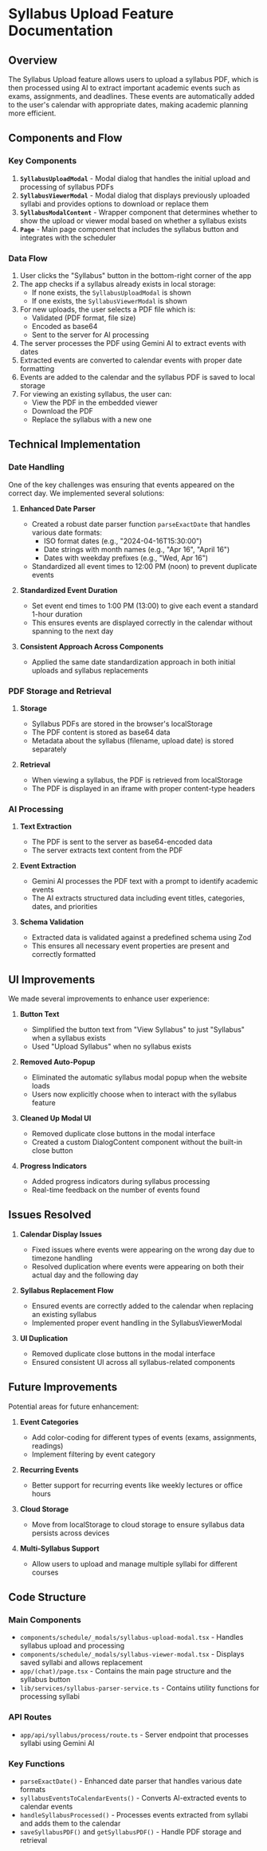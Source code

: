# Syllabus Upload Feature Documentation

## Overview

The Syllabus Upload feature allows users to upload a syllabus PDF, which is then processed using AI to extract important academic events such as exams, assignments, and deadlines. These events are automatically added to the user's calendar with appropriate dates, making academic planning more efficient.

## Components and Flow

### Key Components

1. **`SyllabusUploadModal`** - Modal dialog that handles the initial upload and processing of syllabus PDFs
2. **`SyllabusViewerModal`** - Modal dialog that displays previously uploaded syllabi and provides options to download or replace them
3. **`SyllabusModalContent`** - Wrapper component that determines whether to show the upload or viewer modal based on whether a syllabus exists
4. **`Page`** - Main page component that includes the syllabus button and integrates with the scheduler

### Data Flow

1. User clicks the "Syllabus" button in the bottom-right corner of the app
2. The app checks if a syllabus already exists in local storage:
   - If none exists, the `SyllabusUploadModal` is shown
   - If one exists, the `SyllabusViewerModal` is shown
3. For new uploads, the user selects a PDF file which is:
   - Validated (PDF format, file size)
   - Encoded as base64
   - Sent to the server for AI processing
4. The server processes the PDF using Gemini AI to extract events with dates
5. Extracted events are converted to calendar events with proper date formatting
6. Events are added to the calendar and the syllabus PDF is saved to local storage
7. For viewing an existing syllabus, the user can:
   - View the PDF in the embedded viewer
   - Download the PDF
   - Replace the syllabus with a new one

## Technical Implementation

### Date Handling

One of the key challenges was ensuring that events appeared on the correct day. We implemented several solutions:

1. **Enhanced Date Parser**
   - Created a robust date parser function `parseExactDate` that handles various date formats:
     - ISO format dates (e.g., "2024-04-16T15:30:00")
     - Date strings with month names (e.g., "Apr 16", "April 16")
     - Dates with weekday prefixes (e.g., "Wed, Apr 16")
   - Standardized all event times to 12:00 PM (noon) to prevent duplicate events

2. **Standardized Event Duration**
   - Set event end times to 1:00 PM (13:00) to give each event a standard 1-hour duration
   - This ensures events are displayed correctly in the calendar without spanning to the next day

3. **Consistent Approach Across Components**
   - Applied the same date standardization approach in both initial uploads and syllabus replacements

### PDF Storage and Retrieval

1. **Storage**
   - Syllabus PDFs are stored in the browser's localStorage
   - The PDF content is stored as base64 data
   - Metadata about the syllabus (filename, upload date) is stored separately

2. **Retrieval**
   - When viewing a syllabus, the PDF is retrieved from localStorage
   - The PDF is displayed in an iframe with proper content-type headers

### AI Processing

1. **Text Extraction**
   - The PDF is sent to the server as base64-encoded data
   - The server extracts text content from the PDF

2. **Event Extraction**
   - Gemini AI processes the PDF text with a prompt to identify academic events
   - The AI extracts structured data including event titles, categories, dates, and priorities

3. **Schema Validation**
   - Extracted data is validated against a predefined schema using Zod
   - This ensures all necessary event properties are present and correctly formatted

## UI Improvements

We made several improvements to enhance user experience:

1. **Button Text**
   - Simplified the button text from "View Syllabus" to just "Syllabus" when a syllabus exists
   - Used "Upload Syllabus" when no syllabus exists

2. **Removed Auto-Popup**
   - Eliminated the automatic syllabus modal popup when the website loads
   - Users now explicitly choose when to interact with the syllabus feature

3. **Cleaned Up Modal UI**
   - Removed duplicate close buttons in the modal interface
   - Created a custom DialogContent component without the built-in close button

4. **Progress Indicators**
   - Added progress indicators during syllabus processing
   - Real-time feedback on the number of events found

## Issues Resolved

1. **Calendar Display Issues**
   - Fixed issues where events were appearing on the wrong day due to timezone handling
   - Resolved duplication where events were appearing on both their actual day and the following day

2. **Syllabus Replacement Flow**
   - Ensured events are correctly added to the calendar when replacing an existing syllabus
   - Implemented proper event handling in the SyllabusViewerModal

3. **UI Duplication**
   - Removed duplicate close buttons in the modal interface
   - Ensured consistent UI across all syllabus-related components

## Future Improvements

Potential areas for future enhancement:

1. **Event Categories**
   - Add color-coding for different types of events (exams, assignments, readings)
   - Implement filtering by event category

2. **Recurring Events**
   - Better support for recurring events like weekly lectures or office hours

3. **Cloud Storage**
   - Move from localStorage to cloud storage to ensure syllabus data persists across devices

4. **Multi-Syllabus Support**
   - Allow users to upload and manage multiple syllabi for different courses

## Code Structure

### Main Components

- `components/schedule/_modals/syllabus-upload-modal.tsx` - Handles syllabus upload and processing
- `components/schedule/_modals/syllabus-viewer-modal.tsx` - Displays saved syllabi and allows replacement
- `app/(chat)/page.tsx` - Contains the main page structure and the syllabus button
- `lib/services/syllabus-parser-service.ts` - Contains utility functions for processing syllabi

### API Routes

- `app/api/syllabus/process/route.ts` - Server endpoint that processes syllabi using Gemini AI

### Key Functions

- `parseExactDate()` - Enhanced date parser that handles various date formats
- `syllabusEventsToCalendarEvents()` - Converts AI-extracted events to calendar events
- `handleSyllabusProcessed()` - Processes events extracted from syllabi and adds them to the calendar
- `saveSyllabusPDF()` and `getSyllabusPDF()` - Handle PDF storage and retrieval 